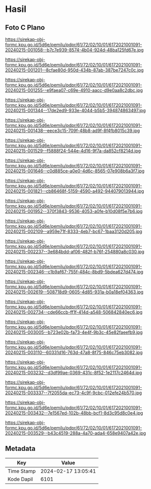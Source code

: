 # Hasil

## Foto C Plano

https://sirekap-obj-formc.kpu.go.id/5d6e/pemilu/pdpr/61/72/02/10/01/6172021001091-20240215-001058--b7c7e939-8574-4b04-924d-48ba125fd67e.jpg

https://sirekap-obj-formc.kpu.go.id/5d6e/pemilu/pdpr/61/72/02/10/01/6172021001091-20240215-001201--8cfae80d-950d-434b-87ab-387be7247c0c.jpg

https://sirekap-obj-formc.kpu.go.id/5d6e/pemilu/pdpr/61/72/02/10/01/6172021001091-20240215-001255--e9faea07-c69e-4910-aacc-d9e0aa8c2dbc.jpg

https://sirekap-obj-formc.kpu.go.id/5d6e/pemilu/pdpr/61/72/02/10/01/6172021001091-20240215-001344--17de2ed9-933e-4044-b5b5-394874863497.jpg

https://sirekap-obj-formc.kpu.go.id/5d6e/pemilu/pdpr/61/72/02/10/01/6172021001091-20240215-001438--eece3c15-709f-48b8-ad9f-8f4fb8015c39.jpg

https://sirekap-obj-formc.kpu.go.id/5d6e/pemilu/pdpr/61/72/02/10/01/6172021001091-20240215-001529--f5888f24-544e-4d16-9f7a-da852cf8214d.jpg

https://sirekap-obj-formc.kpu.go.id/5d6e/pemilu/pdpr/61/72/02/10/01/6172021001091-20240215-001646--c0d885ce-a0e0-4d6c-8565-07e908b6a3f7.jpg

https://sirekap-obj-formc.kpu.go.id/5d6e/pemilu/pdpr/61/72/02/10/01/6172021001091-20240215-001821--cb86468f-5159-4590-a492-944079013944.jpg

https://sirekap-obj-formc.kpu.go.id/5d6e/pemilu/pdpr/61/72/02/10/01/6172021001091-20240215-001952--370f3843-9536-4053-a0fe-b10d08f5e7b6.jpg

https://sirekap-obj-formc.kpu.go.id/5d6e/pemilu/pdpr/61/72/02/10/01/6172021001091-20240215-002109--a959e71f-8333-4eb7-bc67-1baa3120d205.jpg

https://sirekap-obj-formc.kpu.go.id/5d6e/pemilu/pdpr/61/72/02/10/01/6172021001091-20240215-002237--3e684bdd-af06-482f-b76f-254880a8c030.jpg

https://sirekap-obj-formc.kpu.go.id/5d6e/pemilu/pdpr/61/72/02/10/01/6172021001091-20240215-002346--c1b9af67-755f-484c-8bd9-5bdea627d474.jpg

https://sirekap-obj-formc.kpu.go.id/5d6e/pemilu/pdpr/61/72/02/10/01/6172021001091-20240215-002619--508718d9-0605-4d85-931a-b0a18ef04363.jpg

https://sirekap-obj-formc.kpu.go.id/5d6e/pemilu/pdpr/61/72/02/10/01/6172021001091-20240215-002734--cde66ccb-ff1f-414d-a548-506842840ec6.jpg

https://sirekap-obj-formc.kpu.go.id/5d6e/pemilu/pdpr/61/72/02/10/01/6172021001091-20240215-003005--b723e02b-fa73-4e4f-9b3c-45e82faeefb9.jpg

https://sirekap-obj-formc.kpu.go.id/5d6e/pemilu/pdpr/61/72/02/10/01/6172021001091-20240215-003110--60331d16-763d-47a8-8f75-846c75eb3082.jpg

https://sirekap-obj-formc.kpu.go.id/5d6e/pemilu/pdpr/61/72/02/10/01/6172021001091-20240215-003232--d3df99ae-0369-431c-8f52-1e2117c2464d.jpg

https://sirekap-obj-formc.kpu.go.id/5d6e/pemilu/pdpr/61/72/02/10/01/6172021001091-20240215-003337--7f2055da-ec73-4c9f-9cbc-012efe24b570.jpg

https://sirekap-obj-formc.kpu.go.id/5d6e/pemilu/pdpr/61/72/02/10/01/6172021001091-20240215-003432--7e1567ed-102b-48bb-bcf1-8d3c95d8c0e4.jpg

https://sirekap-obj-formc.kpu.go.id/5d6e/pemilu/pdpr/61/72/02/10/01/6172021001091-20240215-003529--b43c4519-288a-4a70-ada4-658e9407a42e.jpg


## Metadata

| Key        | Value               |
| ---------- | ------------------- |
| Time Stamp | 2024-02-17 13:05:41 |
| Kode Dapil | 6101                |



